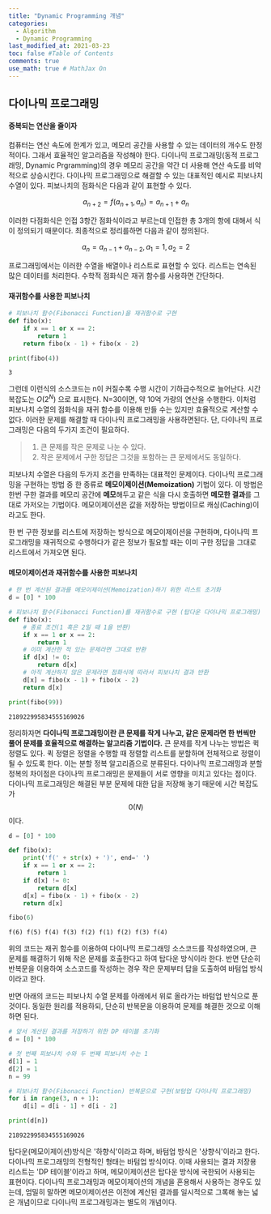 ```yaml
---
title: "Dynamic Programming 개념"
categories: 
  - Algorithm
  - Dynamic Programming
last_modified_at: 2021-03-23
toc: false #Table of Contents
comments: true
use_math: true # MathJax On
---
```


## 다이나믹 프로그래밍

#### 중복되는 연산을 줄이자

컴퓨터는 연산 속도에 한계가 있고, 메모리 공간을 사용할 수 있는 데이터의 개수도 한정적이다. 그래서 효율적인 알고리즘을 작성해야 한다.  다이나믹 프로그래밍(동적 프로그래밍, Dynamic Prgramming)의 경우 메모리 공간을 약간 더 사용해 연산 속도를 비약적으로 상승시킨다. 다이나믹 프로그래밍으로 해결할 수 있는 대표적인 예시로 피보나치 수열이 있다. 피보나치의 점화식은 다음과 같이 표현할 수 있다. 

$$a_{n+2} = f(a_{n+1}, a_n) = a_{n+1} + a_n $$

이러한 다점화식은 인접 3항간 점화식이라고 부르는데 인접한 총 3개의 항에 대해서 식이 정의되기 때문이다. 최종적으로 정리를하면 다음과 같이 정의된다.

$$a_n = a_{n-1} + a_{n-2}, a_1 = 1, a_2 = 2$$

프로그래밍에서는 이러한 수열을 배열이나 리스트로 표현할 수 있다. 리스트는 연속된 많은 데이터를 처리한다. 수학적 점화식은 재귀 함수를 사용하면 간단하다.

#### 재귀함수를 사용한 피보나치

```python
# 피보나치 함수(Fibonacci Function)을 재귀함수로 구현
def fibo(x):
    if x == 1 or x == 2:
        return 1
    return fibo(x - 1) + fibo(x - 2)

print(fibo(4))
```

    3
    
그런데 이런식의 소스코드는 n이 커질수록 수행 시간이 기하급수적으로 늘어난다. 시간복잡도는 $O(2^N)$ 으로 표시한다. N=30이면, 약 10억 가량의 연산을 수행한다. 이처럼 피보나치 수열의 점화식을 재귀 함수를 이용해 만들 수는 있지만 효율적으로 계산할 수 없다. 이러한 문제를 해결할 때 다이나믹 프로그래밍을 사용하면된다. 단, 다이나믹 프로그래밍은 다음의 두가지 조건이 필요하다.

> 1. 큰 문제를 작은 문제로 나눈 수 있다.<br>
> 2. 작은 문제에서 구한 정답은 그것을 포함하는 큰 문제에서도 동일하다.<br>

피보나치 수열은 다음의 두가지 조건을 만족하는 대표적인 문제이다. 다이나믹 프로그래밍을 구현하는 방법 중 한 종류로 **메모이제이션(Memoization)** 기법이 있다. 이 방법은 한번 구한 결과를 메모리 공간에 **메모**해두고 같은 식을 다시 호출하면 **메모한 결과**를 그대로 가저오는 기법이다. 메모이제이션은 값을 저장하는 방법이므로 캐싱(Caching)이라고도 한다.

한 번 구한 정보를 리스트에 저장하는 방식으로 메모이제이션을 구현하며, 다이나믹 프로그래밍을 재귀적으로 수행하다가 같은 정보가 필요할 때는 이미 구한 정답을 그대로 리스트에서 가져오면 된다.

#### 메모이제이션과 재귀함수를 사용한 피보나치

```python
# 한 번 계산된 결과를 메모이제이션(Memoization)하기 위한 리스트 초기화
d = [0] * 100

# 피보나치 함수(Fibonacci Function)를 재귀함수로 구현 (탑다운 다이나믹 프로그래밍)
def fibo(x):
    # 종료 조건(1 혹은 2일 때 1을 반환)
    if x == 1 or x == 2:
        return 1
    # 이미 계산한 적 있는 문제라면 그대로 반환
    if d[x] != 0:
        return d[x]
    # 아직 계산하지 않은 문제라면 점화식에 따라서 피보나치 결과 반환
    d[x] = fibo(x - 1) + fibo(x - 2)
    return d[x]

print(fibo(99))
```

    218922995834555169026
    
정리하자면 **다이나믹 프로그래밍이란 큰 문제를 작게 나누고, 같은 문제라면 한 번씩만 풀어 문제를 효율적으로 해결하는 알고리즘 기법이다.** 큰 문제를 작게 나누는 방법은 퀵 정렬도 있다. 퀵 정렬은 정렬을 수행할 때 정렬할 리스트를 분할하며 전체적으로 정렬이 될 수 있도록 한다. 이는 분할 정복 알고리즘으로 분류된다. 다이나믹 프로그래밍과 분할 정복의 차이점은 다이나믹 프로그래밍은 문제들이 서로 영향을 미치고 있다는 점이다. 다이나믹 프로그래밍은 해결된 부분 문제에 대한 답을 저장해 놓기 때문에 시간 복잡도가 $$0(N)$$이다. 

```python
d = [0] * 100

def fibo(x):
    print('f(' + str(x) + ')', end=' ')
    if x == 1 or x == 2:
        return 1
    if d[x] != 0:
        return d[x]
    d[x] = fibo(x - 1) + fibo(x - 2)
    return d[x]

fibo(6)
```

    f(6) f(5) f(4) f(3) f(2) f(1) f(2) f(3) f(4) 
    
위의 코드는 재귀 함수를 이용하여 다이나믹 프로그래밍 소스코드를 작성하였으며, 큰 문제를 해결하기 위해 작은 문제를 호출한다고 하여 탑다운 방식이라 한다. 반면 단순히 반복문을 이용하여 소스코드를 작성하는 경우 작은 문제부터 답을 도출하여 바텀업 방식이라고 한다.

반면 아래의 코드는 피보나치 수열 문제를 아래에서 위로 올라가는 바텀업 반식으로 푼것이다. 동일한 원리를 적용하되, 단순히 반복문을 이용하여 문제를 해결한 것으로 이해하면 된다.

```python
# 앞서 계산된 결과를 저장하기 위한 DP 테이블 초기화
d = [0] * 100

# 첫 번째 피보나치 수와 두 번째 피보나치 수는 1
d[1] = 1
d[2] = 1
n = 99

# 피보나치 함수(Fibonacci Function) 반복문으로 구현(보텀업 다이나믹 프로그래밍)
for i in range(3, n + 1):
    d[i] = d[i - 1] + d[i - 2]

print(d[n])
```

    218922995834555169026
    
탑다운(메모이제이션)방식은 '하향식'이라고 하며, 바텀업 방식은 '상향식'이라고 한다. 다이나믹 프로그래밍의 전형적인 형태는 바텀업 방식이다. 이때 사용되는 결과 저장용 리스트는 'DP 테이블'이라고 하며, 메모이제이션은 탑다운 방식에 국한되어 사용되는 표현이다. 다이나믹 프로그래밍과 메모이제이션의 개념을 혼용해서 사용하는 경우도 있는데, 엄밀히 말하면 메모이제이션은 이전에 계산된 결과를 일시적으로 그록해 놓는 넓은 개념이므로 다이나믹 프로그래밍과는 별도의 개념이다.
